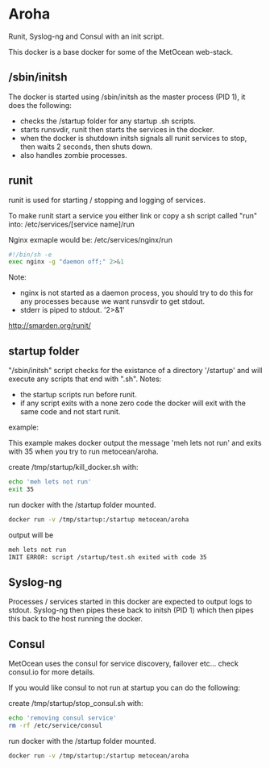 # Aroha

Runit, Syslog-ng and Consul with an init script.

This docker is a base docker for some of the MetOcean web-stack.

## /sbin/initsh

The docker is started using /sbin/initsh as the master process (PID 1), it does the following:

* checks the /startup folder for any startup .sh scripts.
* starts runsvdir, runit then starts the services in the docker.
* when the docker is shutdown initsh signals all runit services to stop, then waits 2 seconds, then shuts down.
* also handles zombie processes.

## runit

runit is used for starting / stopping and logging of services.

To make runit start a service you either link or copy a sh script called "run" into:
/etc/services/[service name]/run

Nginx exmaple would be:
/etc/services/nginx/run
``` bash
#!/bin/sh -e
exec nginx -g "daemon off;" 2>&1
```
Note:
* nginx is not started as a daemon process, you should try to do this for any processes because we want runsvdir to get stdout.
* stderr is piped to stdout. '2>&1'

http://smarden.org/runit/

## startup folder

"/sbin/initsh" script checks for the existance of a directory '/startup' and will execute any scripts that end with ".sh".
Notes:
* the startup scripts run before runit.
* if any script exits with a none zero code the docker will exit with the same code and not start runit.

example:

This example makes docker output the message 'meh lets not run' and exits with 35 when you try to run metocean/aroha.

create /tmp/startup/kill_docker.sh with:
``` bash
echo 'meh lets not run'
exit 35
```
run docker with the /startup folder mounted.
``` bash
docker run -v /tmp/startup:/startup metocean/aroha
```
output will be
``` bash
meh lets not run
INIT ERROR: script /startup/test.sh exited with code 35
```

## Syslog-ng

Processes / services started in this docker are expected to output logs to stdout. Syslog-ng then pipes these back to initsh (PID 1) which then pipes this back to the host running the docker.

## Consul

MetOcean uses the consul for service discovery, failover etc... check consul.io for more details.

If you would like consul to not run at startup you can do the following:

create /tmp/startup/stop_consul.sh with:
``` bash
echo 'removing consul service'
rm -rf /etc/service/consul
```
run docker with the /startup folder mounted.
``` bash
docker run -v /tmp/startup:/startup metocean/aroha
```
